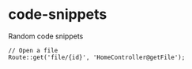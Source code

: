 # code-snippets
Random code snippets

````
// Open a file
Route::get('file/{id}', 'HomeController@getFile');

````
